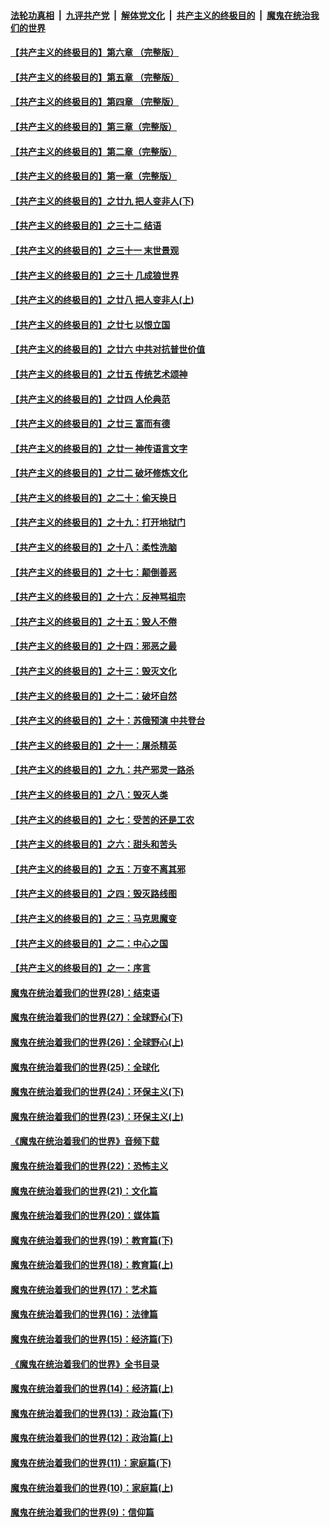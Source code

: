 

####  [法轮功真相](../../../../basic/blob/master/README.md?t=07051131) &nbsp;|&nbsp; [九评共产党](../../../../9ping.md/blob/master/README.md?t=07051131) &nbsp;|&nbsp; [解体党文化](../../../../jtdwh.md/blob/master/README.md?t=07051131)  &nbsp;|&nbsp; [共产主义的终极目的](../../../../gczydzjmd.md/blob/master/README.md?t=07051131) &nbsp;|&nbsp; [魔鬼在统治我们的世界](../../../../mgztzwmdsj.md/blob/master/README.md?t=07051131) 

#### [【共产主义的终极目的】第六章 （完整版）](../pages/nsc422/n11428913.md?t=07051131) 

#### [【共产主义的终极目的】第五章 （完整版）](../pages/nsc422/n11428912.md?t=07051131) 

#### [【共产主义的终极目的】第四章 （完整版）](../pages/nsc422/n11428907.md?t=07051131) 

#### [【共产主义的终极目的】第三章（完整版）](../pages/nsc422/n11428848.md?t=07051131) 

#### [【共产主义的终极目的】第二章（完整版）](../pages/nsc422/n11428831.md?t=07051131) 

#### [【共产主义的终极目的】第一章（完整版）](../pages/nsc422/n11417651.md?t=07051131) 

#### [【共产主义的终极目的】之廿九 把人变非人(下)](../pages/nsc422/n11344140.md?t=07051131) 

#### [【共产主义的终极目的】之三十二 结语](../pages/nsc422/n11360535.md?t=07051131) 

#### [【共产主义的终极目的】之三十一 末世景观](../pages/nsc422/n11351129.md?t=07051131) 

#### [【共产主义的终极目的】之三十 几成狼世界](../pages/nsc422/n11348280.md?t=07051131) 

#### [【共产主义的终极目的】之廿八 把人变非人(上)](../pages/nsc422/n11340492.md?t=07051131) 

#### [【共产主义的终极目的】之廿七 以恨立国](../pages/nsc422/n11336944.md?t=07051131) 

#### [【共产主义的终极目的】之廿六 中共对抗普世价值](../pages/nsc422/n11324785.md?t=07051131) 

#### [【共产主义的终极目的】之廿五 传统艺术颂神](../pages/nsc422/n11296396.md?t=07051131) 

#### [【共产主义的终极目的】之廿四 人伦典范](../pages/nsc422/n11296397.md?t=07051131) 

#### [【共产主义的终极目的】之廿三 富而有德](../pages/nsc422/n11283598.md?t=07051131) 

#### [【共产主义的终极目的】之廿一 神传语言文字](../pages/nsc422/n11263265.md?t=07051131) 

#### [【共产主义的终极目的】之廿二 破坏修炼文化](../pages/nsc422/n11245728.md?t=07051131) 

#### [【共产主义的终极目的】之二十：偷天换日](../pages/nsc422/n11238846.md?t=07051131) 

#### [【共产主义的终极目的】之十九：打开地狱门](../pages/nsc422/n11206376.md?t=07051131) 

#### [【共产主义的终极目的】之十八：柔性洗脑](../pages/nsc422/n11199994.md?t=07051131) 

#### [【共产主义的终极目的】之十七：颠倒善恶](../pages/nsc422/n11179782.md?t=07051131) 

#### [【共产主义的终极目的】之十六：反神骂祖宗](../pages/nsc422/n11166798.md?t=07051131) 

#### [【共产主义的终极目的】之十五：毁人不倦](../pages/nsc422/n11166792.md?t=07051131) 

#### [【共产主义的终极目的】之十四：邪恶之最](../pages/nsc422/n11150249.md?t=07051131) 

#### [【共产主义的终极目的】之十三：毁灭文化](../pages/nsc422/n11135227.md?t=07051131) 

#### [【共产主义的终极目的】之十二：破坏自然](../pages/nsc422/n11135214.md?t=07051131) 

#### [【共产主义的终极目的】之十：苏俄预演 中共登台](../pages/nsc422/n11118424.md?t=07051131) 

#### [【共产主义的终极目的】之十一：屠杀精英](../pages/nsc422/n11118442.md?t=07051131) 

#### [【共产主义的终极目的】之九：共产邪灵一路杀](../pages/nsc422/n11114139.md?t=07051131) 

#### [【共产主义的终极目的】之八：毁灭人类](../pages/nsc422/n11108503.md?t=07051131) 

#### [【共产主义的终极目的】之七：受苦的还是工农](../pages/nsc422/n11101809.md?t=07051131) 

#### [【共产主义的终极目的】之六：甜头和苦头](../pages/nsc422/n11096971.md?t=07051131) 

#### [【共产主义的终极目的】之五：万变不离其邪](../pages/nsc422/n11091285.md?t=07051131) 

#### [【共产主义的终极目的】之四：毁灭路线图](../pages/nsc422/n11086284.md?t=07051131) 

#### [【共产主义的终极目的】之三：马克思魔变](../pages/nsc422/n11061941.md?t=07051131) 

#### [【共产主义的终极目的】之二：中心之国](../pages/nsc422/n11047728.md?t=07051131) 

#### [【共产主义的终极目的】之一：序言](../pages/nsc422/n11086077.md?t=07051131) 

#### [魔鬼在统治着我们的世界(28)：结束语](../pages/nsc422/n10936246.md?t=07051131) 

#### [魔鬼在统治着我们的世界(27)：全球野心(下)](../pages/nsc422/n10928319.md?t=07051131) 

#### [魔鬼在统治着我们的世界(26)：全球野心(上)](../pages/nsc422/n10900318.md?t=07051131) 

#### [魔鬼在统治着我们的世界(25)：全球化](../pages/nsc422/n10788205.md?t=07051131) 

#### [魔鬼在统治着我们的世界(24)：环保主义(下)](../pages/nsc422/n10695307.md?t=07051131) 

#### [魔鬼在统治着我们的世界(23)：环保主义(上)](../pages/nsc422/n10688613.md?t=07051131) 

#### [《魔鬼在统治着我们的世界》音频下载](../pages/nsc422/n10635553.md?t=07051131) 

#### [魔鬼在统治着我们的世界(22)：恐怖主义](../pages/nsc422/n10614727.md?t=07051131) 

#### [魔鬼在统治着我们的世界(21)：文化篇](../pages/nsc422/n10597706.md?t=07051131) 

#### [魔鬼在统治着我们的世界(20)：媒体篇](../pages/nsc422/n10586579.md?t=07051131) 

#### [魔鬼在统治着我们的世界(19)：教育篇(下)](../pages/nsc422/n10564808.md?t=07051131) 

#### [魔鬼在统治着我们的世界(18)：教育篇(上)](../pages/nsc422/n10526970.md?t=07051131) 

#### [魔鬼在统治着我们的世界(17)：艺术篇](../pages/nsc422/n10499093.md?t=07051131) 

#### [魔鬼在统治着我们的世界(16)：法律篇](../pages/nsc422/n10485969.md?t=07051131) 

#### [魔鬼在统治着我们的世界(15)：经济篇(下)](../pages/nsc422/n10469975.md?t=07051131) 

#### [《魔鬼在统治着我们的世界》全书目录](../pages/nsc422/n10464261.md?t=07051131) 

#### [魔鬼在统治着我们的世界(14)：经济篇(上)](../pages/nsc422/n10457370.md?t=07051131) 

#### [魔鬼在统治着我们的世界(13)：政治篇(下)](../pages/nsc422/n10448270.md?t=07051131) 

#### [魔鬼在统治着我们的世界(12)：政治篇(上)](../pages/nsc422/n10444576.md?t=07051131) 

#### [魔鬼在统治着我们的世界(11)：家庭篇(下)](../pages/nsc422/n10440961.md?t=07051131) 

#### [魔鬼在统治着我们的世界(10)：家庭篇(上)](../pages/nsc422/n10435448.md?t=07051131) 

#### [魔鬼在统治着我们的世界(9)：信仰篇](../pages/nsc422/n10432159.md?t=07051131) 

